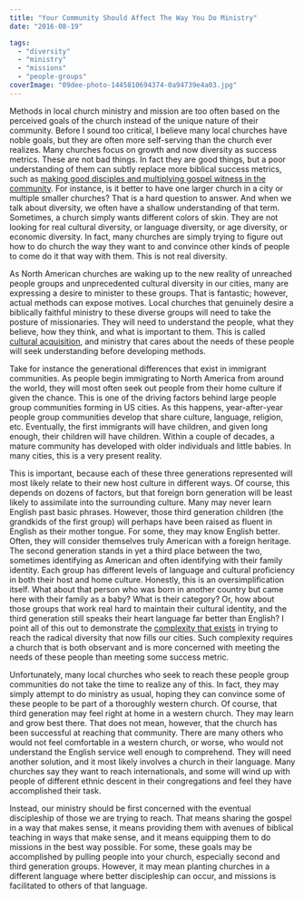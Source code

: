 ```yaml
---
title: "Your Community Should Affect The Way You Do Ministry"
date: "2016-08-19"

tags: 
  - "diversity"
  - "ministry"
  - "missions"
  - "people-groups"
coverImage: "09dee-photo-1445810694374-0a94739e4a03.jpg"
---
```


Methods in local church ministry and mission are too often based on the perceived goals of the church instead of the unique nature of their community. Before I sound too critical, I believe many local churches have noble goals, but they are often more self-serving than the church ever realizes. Many churches focus on growth and now diversity as success metrics. These are not bad things. In fact they are good things, but a poor understanding of them can subtly replace more biblical success metrics, such as [making good disciples and multiplying gospel witness in the community](http://blog.keelancook.com/2015/10/a-multiplication-mindset-the-ministry-paradigm-your-church-may-be-missing.html). For instance, is it better to have one larger church in a city or multiple smaller churches? That is a hard question to answer. And when we talk about diversity, we often have a shallow understanding of that term. Sometimes, a church simply wants different colors of skin. They are not looking for real cultural diversity, or language diversity, or age diversity, or economic diversity. In fact, many churches are simply trying to figure out how to do church the way they want to and convince other kinds of people to come do it that way with them. This is not real diversity.

As North American churches are waking up to the new reality of unreached people groups and unprecedented cultural diversity in our cities, many are expressing a desire to minister to these groups. That is fantastic; however, actual methods can expose motives. Local churches that genuinely desire a biblically faithful ministry to these diverse groups will need to take the posture of missionaries. They will need to understand the people, what they believe, how they think, and what is important to them. This is called [cultural acquisition](http://blog.keelancook.com/2015/10/engaging-people-groups-cultural-expertise-vs-cultural-acquisition.html), and ministry that cares about the needs of these people will seek understanding before developing methods.

Take for instance the generational differences that exist in immigrant communities. As people begin immigrating to North America from around the world, they will most often seek out people from their home culture if given the chance. This is one of the driving factors behind large people group communities forming in US cities. As this happens, year-after-year people group communities develop that share culture, language, religion, etc. Eventually, the first immigrants will have children, and given long enough, their children will have children. Within a couple of decades, a mature community has developed with older individuals and little babies. In many cities, this is a very present reality.

This is important, because each of these three generations represented will most likely relate to their new host culture in different ways. Of course, this depends on dozens of factors, but that foreign born generation will be least likely to assimilate into the surrounding culture. Many may never learn English past basic phrases. However, those third generation children (the grandkids of the first group) will perhaps have been raised as fluent in English as their mother tongue. For some, they may know English better. Often, they will consider themselves truly American with a foreign heritage. The second generation stands in yet a third place between the two, sometimes identifying as American and often identifying with their family identity. Each group has different levels of language and cultural proficiency in both their host and home culture. Honestly, this is an oversimplification itself. What about that person who was born in another country but came here with their family as a baby? What is their category? Or, how about those groups that work real hard to maintain their cultural identity, and the third generation still speaks their heart language far better than English? I point all of this out to demonstrate the [complexity that exists](http://blog.keelancook.com/2016/02/why-no-single-church-can-reach-a-city.html) in trying to reach the radical diversity that now fills our cities. Such complexity requires a church that is both observant and is more concerned with meeting the needs of these people than meeting some success metric.

Unfortunately, many local churches who seek to reach these people group communities do not take the time to realize any of this. In fact, they may simply attempt to do ministry as usual, hoping they can convince some of these people to be part of a thoroughly western church. Of course, that third generation may feel right at home in a western church. They may learn and grow best there. That does not mean, however, that the church has been successful at reaching that community. There are many others who would not feel comfortable in a western church, or worse, who would not understand the English service well enough to comprehend. They will need another solution, and it most likely involves a church in their language. Many churches say they want to reach internationals, and some will wind up with people of different ethnic descent in their congregations and feel they have accomplished their task.

Instead, our ministry should be first concerned with the eventual discipleship of those we are trying to reach. That means sharing the gospel in a way that makes sense, it means providing them with avenues of biblical teaching in ways that make sense, and it means equipping them to do missions in the best way possible. For some, these goals may be accomplished by pulling people into your church, especially second and third generation groups. However, it may mean planting churches in a different language where better discipleship can occur, and missions is facilitated to others of that language.
